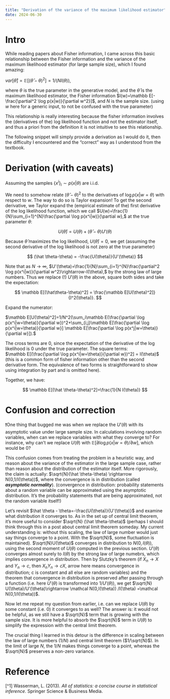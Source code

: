```yaml
---
title: "Derivation of the variance of the maximum likelihood estimator"
date: 2024-06-30
---
```


# Intro

While reading papers about Fisher information, I came across this basic relationship between the Fisher information and the variance of the maximum likelihood estimator (for large sample size), which I found amazing:

$var[\hat\theta]=\mathbb E[(\hat\theta-\theta)^2]=1/(NI(\theta)),$

where $\theta$ is the true parameter in the generative model, and the $\hat \theta$ is the maximum likelihood estimator, the Fisher information $I(w)=\mathbb E[-\frac{\partial^2 \log p(x|w)}{\partial w^2}]$, and $N$ is the sample size. (using $w$ here for a generic input, to not be confused with the true parameter)

This relationship is really interesting because the fisher information involves the (derivatives of the) log likelihood function and not the estimator itself, and thus a priori from the definition it is not intuitive to see this relationship.  

The following snippet will simply provide a derivation as I would do it, then the difficulty I encountered and the “correct” way as I understood from the textbook.  

# Derivation (with caveats)

Assuming the samples $\{x^i\}_i\sim p(x|\theta)$ are i.i.d. 

We need to somehow relate $(\hat \theta-\theta)^2$ to the derivatives of $\log p(x|w=\theta)$ with respect to $w$. The way to do so is Taylor expansion! To get the second derivative, we Taylor expand the (empirical estimate of the) first derivative of the log likelihood function, which we call $U(w)=\frac{1}{N}\sum_{i=1}^{N}\frac{\partial \log p(x^i|w)}{\partial w},$ at the true parameter $\theta$:

$$
U(\hat\theta)=U(\theta)+(\hat \theta-\theta)U'(\theta)
$$

Because $\hat \theta$ maximizes the log likelihood, $U(\hat \theta)=0$, we get (assuming the second derivative of the log likelihood is not zero at the true parameter)

$$
(\hat \theta-\theta) = -\frac{U(\theta)}{U'(\theta)}
$$

Note that as $N\rightarrow \infty$, $U'(\theta)=\frac{1}{N}\sum_{i=1}^{N}\frac{\partial^2 \log p(x^i|w)}{\partial w^2}\rightarrow-I(\theta),$  by the strong law of large numbers. Thus we replace (!) $U'(\theta)$ in the above, square both sides and take the expectation:

$$
\mathbb E[(\hat\theta-\theta)^2] = \frac{\mathbb E[U(\theta)^2]}{I^2(\theta)}.
$$

Expand the numerator:

$\mathbb E[U(\theta)^2]=1/N^2(\sum_i\mathbb E(\frac{\partial \log p(x^i|w=\theta)}{\partial w})^2+\sum_{i,j}\mathbb E[\frac{\partial \log p(x^i|w=\theta)}{\partial w}] \mathbb E[\frac{\partial \log p(x^j|w=\theta)}{\partial w}]).$

The cross terms are 0, since the expectation of the derivative of the log likelihood is 0 under the true parameter. The square terms:  
$\mathbb E[(\frac{\partial \log p(x^i|w=\theta)}{\partial w})^2] = I(\theta)$ (this is a common form of fisher information other than the second derivative form. The equivalence of two forms is straightforward to show using integration by part and is omitted here). 

Together, we have:

$$
\mathbb E[(\hat \theta-\theta)^2]=\frac{1}{N I(\theta)}
$$

# Confusion and correction

❗One thing that bugged me was when we replace the $U'(\theta)$ with its asymptotic value under large sample size. In calculations involving random variables, when can we replace variables with what they converge to? For instance, why can’t we replace $U(\theta)$ with $\mathbb E[\partial \log p(x|w=\theta)/\partial w],$ which would be 0? 

This confusion comes from treating the problem in a heuristic way, and reason about the variance of the estimator in the large sample case, rather than reason about the distribution of the estimator itself. More rigorously, the claim is actually: $\sqrt{N}(\hat \theta-\theta) \rightarrow N(0,1/I(\theta))$, where the convergence is in distribution (called ***asymptotic normality***). (convergence in distribution: probability statements about a random variable can be approximated using the asymptotic distribution. It’s the probability statements that are being approximated, not the random variable itself!)

Let’s revisit $\hat \theta - \theta=-\frac{U(\theta)}{U'(\theta)}$ and examine what distribution it converges to. As in the set up of central limit theorem, it’s more useful to consider $\sqrt{N} (\hat \theta-\theta)$ (perhaps I should think through this in a post about central limit theorem someday. My current understanding is: without this scaling, the law of large number would just say things converge to a point. With the $\sqrt{N}$, some fluctuation is maintained). $\sqrt{N}U(\theta)$ converges in distribution to $N(0,I(\theta))$, using the second moment of $U(\theta)$ computed in the previous section. $U'(\theta)$ converges almost surely to $I(\theta)$ by the strong law of large numebrs, which implies convergence in distribution. Then by Slutzky’s theorem (if $X_n\rightarrow X$ and $Y_n\rightarrow c$, then $X_nY_n\rightarrow cX$, arrow here means convergence in distribution; c is constant and all else are random variables) and the theorem that convergence in distribution is preserved after passing through a function (i.e. here $U'(\theta)$ is transformed into $1/U'(\theta)$), we get $\sqrt{N} U(\theta)/U'(\theta)\rightarrow \mathcal N(0,I(\theta)) /I(\theta) =\mathcal N(0,1/I(\theta))$.

Now let me repeat my question from earlier, i.e. can we replace $U(\theta)$ by some constant (i.e. 0) it converges to as well? The answer is: it would not be helpful, as we still have a $\sqrt{N}$ term that is growing with the sample size. It is more helpful to absorb the $\sqrt{N}$ term in $U(\theta)$ to simplify the expression with the central limit theorem. 

The crucial thing I learned in this detour is the difference in scaling between the law of large numbers ($1/N$) and central limit theorem ($1/\sqrt{N}$). In the limit of large $N$, the $1/N$ makes things converge to a point, whereas the $\sqrt{N}$ preserves a non-zero variance.

# Reference

[^1] Wasserman, L. (2013). *All of statistics: a concise course in statistical inference*. Springer Science & Business Media.